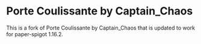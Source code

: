 # Porte Coulissante by Captain_Chaos

This is a fork of Porte Coulissante by Captain_Chaos that is updated to work for paper-spigot 1.16.2.